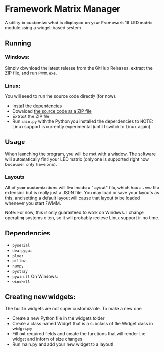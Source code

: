 # Framework Matrix Manager
A utility to customize what is displayed on your Framework 16 LED matrix module using a widget-based system

## Running
### Windows:
Simply download the latest release from the [GitHub Releases](https://github.com/DedFishy/FWMM/releases), extract the ZIP file, and run `FWMM.exe`.
### Linux:
You will need to run the source code directly (for now).
- Install the [dependencies](#dependencies)
- Download [the source code as a ZIP file](https://github.com/DedFishy/FWMM/archive/refs/heads/main.zip)
- Extract the ZIP file
- Run `main.py` with the Python you installed the dependencies to
NOTE: Linux support is currently experimental (until I switch to Linux again)

## Usage
When launching the program, you will be met with a window. The software will automatically find your LED matrix (only one is supported right now because I only have one).
### Layouts
All of your customizations will live inside a "layout" file, which has a `.mmw` file extension but is really just a JSON file.
You may load or save your layouts as this, and setting a default layout will cause that layout to be loaded whenever you start FWMM.


Note: For now, this is only guaranteed to work on Windows. I change operating systems often, so it will probably recieve Linux support in no time.

## Dependencies
- `pyserial`
- `dearpygui`
- `plyer`
- `pillow`
- `numpy`
- `pystray`
- `pywinctl`
On Windows:
- `winshell`

## Creating new widgets:
The builtin widgets are not super customizable. To make a new one:
- Create a new Python file in the widgets folder
- Create a class named Widget that is a subclass of the Widget class in widget.py
- Fill out required fields and create the functions that will render the widget and inform of size changes
- Run main.py and add your new widget to a layout!